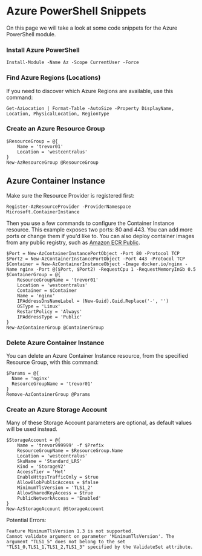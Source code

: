 # Azure PowerShell Snippets

On this page we will take a look at some code snippets for the Azure PowerShell module.

### Install Azure PowerShell

```pwsh
Install-Module -Name Az -Scope CurrentUser -Force
```

### Find Azure Regions (Locations)

If you need to discover which Azure Regions are available, use this command:

```pwsh
Get-AzLocation | Format-Table -AutoSize -Property DisplayName, Location, PhysicalLocation, RegionType
```

### Create an Azure Resource Group

```pwsh
$ResourceGroup = @{
    Name = 'trevor01'
    Location = 'westcentralus'
}
New-AzResourceGroup @ResourceGroup
```

## Azure Container Instance

Make sure the Resource Provider is registered first:

```pwsh
Register-AzResourceProvider -ProviderNamespace Microsoft.ContainerInstance
```

Then you use a few commands to configure the Container Instance resource. 
This example exposes two ports: 80 and 443. You can add more ports or change them if you'd like to.
You can also deploy container images from any public registry, such as [Amazon ECR Public](https://gallery.ecr.aws/).

```pwsh
$Port = New-AzContainerInstancePortObject -Port 80 -Protocol TCP
$Port2 = New-AzContainerInstancePortObject -Port 443 -Protocol TCP
$Container = New-AzContainerInstanceObject -Image docker.io/nginx -Name nginx -Port @($Port, $Port2) -RequestCpu 1 -RequestMemoryInGb 0.5
$ContainerGroup = @{
    ResourceGroupName = 'trevor01'
    Location = 'westcentralus'
    Container = $Container
    Name = 'nginx'
    IPAddressDnsNameLabel = (New-Guid).Guid.Replace('-', '')
    OSType = 'Linux'
    RestartPolicy = 'Always'
    IPAddressType = 'Public'
}
New-AzContainerGroup @ContainerGroup
```

### Delete Azure Container Instance

You can delete an Azure Container Instance resource, from the specified Resource Group, with this command:

```pwsh
$Params = @{
  Name = 'nginx'
  ResourceGroupName = 'trevor01'
}
Remove-AzContainerGroup @Params
```

### Create an Azure Storage Account

Many of these Storage Account parameters are optional, as default values will be used instead.

```pwsh
$StorageAccount = @{
    Name = 'trevor999999' -f $Prefix
    ResourceGroupName = $ResourceGroup.Name
    Location = 'westcentralus'
    SkuName = 'Standard_LRS'
    Kind = 'StorageV2'
    AccessTier = 'Hot'
    EnableHttpsTrafficOnly = $true
    AllowBlobPublicAccess = $false
    MinimumTlsVersion = 'TLS1_2'
    AllowSharedKeyAccess = $true
    PublicNetworkAccess = 'Enabled'
}
New-AzStorageAccount @StorageAccount
```

Potential Errors:

```
Feature MinimumTlsVersion 1.3 is not supported.
Cannot validate argument on parameter 'MinimumTlsVersion'. The argument "TLS1_5" does not belong to the set "TLS1_0,TLS1_1,TLS1_2,TLS1_3" specified by the ValidateSet attribute.
```
